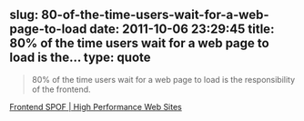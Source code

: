 slug: 80-of-the-time-users-wait-for-a-web-page-to-load
date: 2011-10-06 23:29:45
title: 80% of the time users wait for a web page to load is the...
type: quote
---

> 80% of the time users wait for a web page to load is the responsibility of the frontend.

[Frontend SPOF | High Performance Web Sites](http://www.stevesouders.com/blog/2010/06/01/frontend-spof/)
